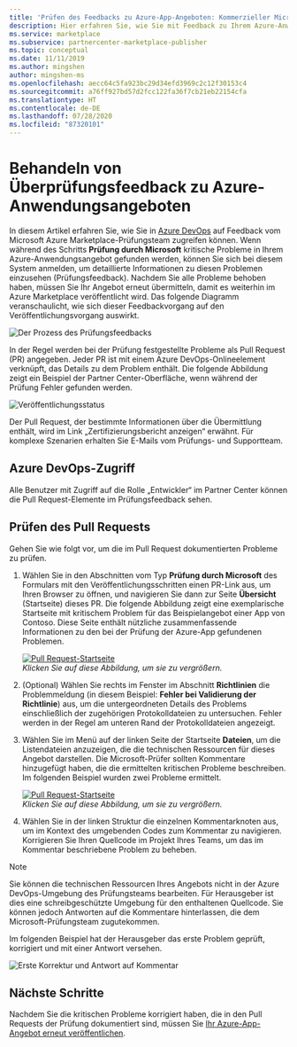 ```yaml
---
title: 'Prüfen des Feedbacks zu Azure-App-Angeboten: Kommerzieller Microsoft-Marketplace'
description: Hier erfahren Sie, wie Sie mit Feedback zu Ihrem Azure-Anwendungsangebot vom Microsoft Azure Marketplace-Prüfungsteam umgehen. Auf das Feedback können Sie in Azure DevOps mit Ihren Partner Center-Anmeldeinformationen zugreifen.
ms.service: marketplace
ms.subservice: partnercenter-marketplace-publisher
ms.topic: conceptual
ms.date: 11/11/2019
ms.author: mingshen
author: mingshen-ms
ms.openlocfilehash: aecc64c5fa923bc29d34efd3969c2c12f30153c4
ms.sourcegitcommit: a76ff927bd57d2fcc122fa36f7cb21eb22154cfa
ms.translationtype: HT
ms.contentlocale: de-DE
ms.lasthandoff: 07/28/2020
ms.locfileid: "87320101"
---
```

# <a name="handling-review-feedback-for-azure-application-offers"></a>Behandeln von Überprüfungsfeedback zu Azure-Anwendungsangeboten

In diesem Artikel erfahren Sie, wie Sie in [Azure DevOps](https://azure.microsoft.com/services/devops/) auf Feedback vom Microsoft Azure Marketplace-Prüfungsteam zugreifen können. Wenn während des Schritts **Prüfung durch Microsoft** kritische Probleme in Ihrem Azure-Anwendungsangebot gefunden werden, können Sie sich bei diesem System anmelden, um detaillierte Informationen zu diesen Problemen einzusehen (Prüfungsfeedback). Nachdem Sie alle Probleme behoben haben, müssen Sie Ihr Angebot erneut übermitteln, damit es weiterhin im Azure Marketplace veröffentlicht wird. Das folgende Diagramm veranschaulicht, wie sich dieser Feedbackvorgang auf den Veröffentlichungsvorgang auswirkt.

![Der Prozess des Prüfungsfeedbacks](./media/review-feedback-process.png)

In der Regel werden bei der Prüfung festgestellte Probleme als Pull Request (PR) angegeben. Jeder PR ist mit einem Azure DevOps-Onlineelement verknüpft, das Details zu dem Problem enthält. Die folgende Abbildung zeigt ein Beispiel der Partner Center-Oberfläche, wenn während der Prüfung Fehler gefunden werden. 

![Veröffentlichungsstatus](./media/publishing-status.png)

Der Pull Request, der bestimmte Informationen über die Übermittlung enthält, wird im Link „Zertifizierungsbericht anzeigen“ erwähnt. Für komplexe Szenarien erhalten Sie E-Mails vom Prüfungs- und Supportteam.

## <a name="azure-devops-access"></a>Azure DevOps-Zugriff

Alle Benutzer mit Zugriff auf die Rolle „Entwickler“ im Partner Center können die Pull Request-Elemente im Prüfungsfeedback sehen.

## <a name="reviewing-the-pull-request"></a>Prüfen des Pull Requests

Gehen Sie wie folgt vor, um die im Pull Request dokumentierten Probleme zu prüfen.

1. Wählen Sie in den Abschnitten vom Typ **Prüfung durch Microsoft** des Formulars mit den Veröffentlichungsschritten einen PR-Link aus, um Ihren Browser zu öffnen, und navigieren Sie dann zur Seite **Übersicht** (Startseite) dieses PR. Die folgende Abbildung zeigt eine exemplarische Startseite mit kritischem Problem für das Beispielangebot einer App von Contoso. Diese Seite enthält nützliche zusammenfassende Informationen zu den bei der Prüfung der Azure-App gefundenen Problemen.

    [![Pull Request-Startseite](./media/pr-home-page-thumb.png)](./media/pr-home-page.png)
    <br/> *Klicken Sie auf diese Abbildung, um sie zu vergrößern.*

1. (Optional) Wählen Sie rechts im Fenster im Abschnitt **Richtlinien** die Problemmeldung (in diesem Beispiel: **Fehler bei Validierung der Richtlinie**) aus, um die untergeordneten Details des Problems einschließlich der zugehörigen Protokolldateien zu untersuchen. Fehler werden in der Regel am unteren Rand der Protokolldateien angezeigt.

1. Wählen Sie im Menü auf der linken Seite der Startseite **Dateien**, um die Listendateien anzuzeigen, die die technischen Ressourcen für dieses Angebot darstellen. Die Microsoft-Prüfer sollten Kommentare hinzugefügt haben, die die ermittelten kritischen Probleme beschreiben. Im folgenden Beispiel wurden zwei Probleme ermittelt.

    [![Pull Request-Startseite](./media/pr-files-page-thumb.png)](./media/pr-files-page.png)
    <br/> *Klicken Sie auf diese Abbildung, um sie zu vergrößern.*

1. Wählen Sie in der linken Struktur die einzelnen Kommentarknoten aus, um im Kontext des umgebenden Codes zum Kommentar zu navigieren. Korrigieren Sie Ihren Quellcode im Projekt Ihres Teams, um das im Kommentar beschriebene Problem zu beheben.

>[!Note]
>Sie können die technischen Ressourcen Ihres Angebots nicht in der Azure DevOps-Umgebung des Prüfungsteams bearbeiten. Für Herausgeber ist dies eine schreibgeschützte Umgebung für den enthaltenen Quellcode. Sie können jedoch Antworten auf die Kommentare hinterlassen, die dem Microsoft-Prüfungsteam zugutekommen.

   Im folgenden Beispiel hat der Herausgeber das erste Problem geprüft, korrigiert und mit einer Antwort versehen.

   ![Erste Korrektur und Antwort auf Kommentar](./media/first-comment-reply.png)

## <a name="next-steps"></a>Nächste Schritte

Nachdem Sie die kritischen Probleme korrigiert haben, die in den Pull Requests der Prüfung dokumentiert sind, müssen Sie [Ihr Azure-App-Angebot erneut veröffentlichen](./create-new-azure-apps-offer.md#publish).
